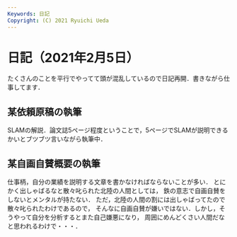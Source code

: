 ```yaml
---
Keywords: 日記
Copyright: (C) 2021 Ryuichi Ueda
---
```


# 日記（2021年2月5日） 

たくさんのことを平行でやってて頭が混乱しているので日記再開．書きながら仕事してます．

## 某依頼原稿の執筆

SLAMの解説．論文誌5ページ程度ということで，5ページでSLAMが説明できるかいとブツブツ言いながら執筆中．


## 某自画自賛概要の執筆

仕事柄，自分の業績を説明する文章を書かなければならないことが多い．
とにかく出しゃばるなと散々叱られた北陸の人間としては，
鉄の意志で自画自賛をしないとメンタルが持たない．
ただ，北陸の人間の割には出しゃばってたので散々叱られたわけであるので，
そんなに自画自賛が嫌いではない．しかし，そうやって自分を分析するとまた自己嫌悪になり，
周囲にめんどくさい人間だなと思われるわけで・・・．
